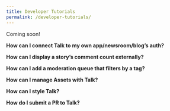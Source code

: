 ```yaml
---
title: Developer Tutorials
permalink: /developer-tutorials/
---
```


Coming soon!

**How can I connect Talk to my own app/newsroom/blog’s auth?**

**How can I display a story’s comment count externally?**

**How can I add a moderation queue that filters by a tag?**

**How can I manage Assets with Talk?**

**How can I style Talk?**

**How do I submit a PR to Talk?**
